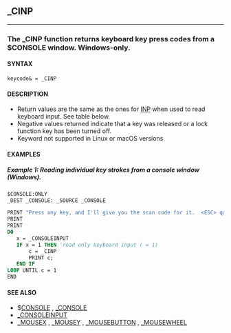 ## _CINP
---

### The _CINP function returns keyboard key press codes from a $CONSOLE window. Windows-only.

#### SYNTAX

`keycode& = _CINP`

#### DESCRIPTION
* Return values are the same as the ones for [INP](./INP.md) when used to read keyboard input. See table below.
* Negative values returned indicate that a key was released or a lock function key has been turned off.
* Keyword not supported in Linux or macOS versions


#### EXAMPLES
##### Example 1: Reading individual key strokes from a console window (Windows).
```vb
$CONSOLE:ONLY
_DEST _CONSOLE: _SOURCE _CONSOLE

PRINT "Press any key, and I'll give you the scan code for it.  <ESC> quits the demo."
PRINT
PRINT
DO
   x = _CONSOLEINPUT
   IF x = 1 THEN 'read only keyboard input ( = 1)
       c = _CINP
       PRINT c;
   END IF
LOOP UNTIL c = 1
END
```
  


#### SEE ALSO
* $[CONSOLE](./CONSOLE.md) , [_CONSOLE](./_CONSOLE.md)
* [_CONSOLEINPUT](./_CONSOLEINPUT.md)
* [_MOUSEX](./_MOUSEX.md) , [_MOUSEY](./_MOUSEY.md) , [_MOUSEBUTTON](./_MOUSEBUTTON.md) , [_MOUSEWHEEL](./_MOUSEWHEEL.md)

